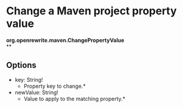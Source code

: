 # Change a Maven project property value

**org.openrewrite.maven.ChangePropertyValue**  
\*\*

## Options

* key: String!
  * Property key to change.\*
* newValue: String!
  * Value to apply to the matching property.\*

